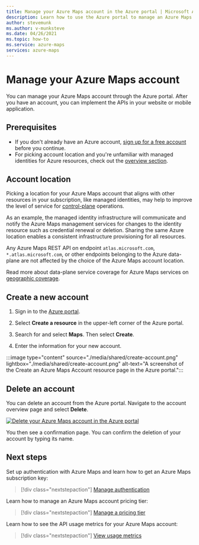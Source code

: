 ```yaml
---
title: Manage your Azure Maps account in the Azure portal | Microsoft Azure Maps 
description: Learn how to use the Azure portal to manage an Azure Maps account. See how to create a new account and how to delete an existing account.
author: stevemunk
ms.author: v-munksteve
ms.date: 04/26/2021
ms.topic: how-to
ms.service: azure-maps
services: azure-maps
---
```


# Manage your Azure Maps account

You can manage your Azure Maps account through the Azure portal. After you have an account, you can implement the APIs in your website or mobile application.

## Prerequisites

- If you don't already have an Azure account, [sign up for a free account](https://azure.microsoft.com/free/?WT.mc_id=A261C142F) before you continue.
- For picking account location and you're unfamiliar with managed identities for Azure resources, check out the [overview section](../active-directory/managed-identities-azure-resources/overview.md).

## Account location

Picking a location for your Azure Maps account that aligns with other resources in your subscription, like managed identities, may help to improve the level of service for [control-plane](../azure-resource-manager/management/control-plane-and-data-plane.md) operations.

As an example, the managed identity infrastructure will communicate and notify the Azure Maps management services for changes to the identity resource such as credential renewal or deletion. Sharing the same Azure location enables a consistent infrastructure provisioning for all resources.

Any Azure Maps REST API on endpoint `atlas.microsoft.com`, `*.atlas.microsoft.com`, or other endpoints belonging to the Azure data-plane are not affected by the choice of the Azure Maps account location.

Read more about data-plane service coverage for Azure Maps services on [geographic coverage](./geographic-coverage.md).

## Create a new account

1. Sign in to the [Azure portal](https://portal.azure.com).

2. Select **Create a resource** in the upper-left corner of the Azure portal.

3. Search for and select **Maps**. Then select **Create**.

4. Enter the information for your new account.

:::image type="content" source="./media/shared/create-account.png" lightbox="./media/shared/create-account.png" alt-text="A screenshot of the Create an Azure Maps Account resource page in the Azure portal.":::

## Delete an account

You can delete an account from the Azure portal. Navigate to the account overview page and select **Delete**.

[![Delete your Azure Maps account in the Azure portal](./media/how-to-manage-account-keys/account-delete-portal.png)](./media/how-to-manage-account-keys/account-delete-portal.png#lightbox)

You then see a confirmation page. You can confirm the deletion of your account by typing its name.

## Next steps

Set up authentication with Azure Maps and learn how to get an Azure Maps subscription key:
> [!div class="nextstepaction"]
> [Manage authentication](how-to-manage-authentication.md)

Learn how to manage an Azure Maps account pricing tier:
> [!div class="nextstepaction"]
> [Manage a pricing tier](how-to-manage-pricing-tier.md)

Learn how to see the API usage metrics for your Azure Maps account:
> [!div class="nextstepaction"]
> [View usage metrics](how-to-view-api-usage.md)
